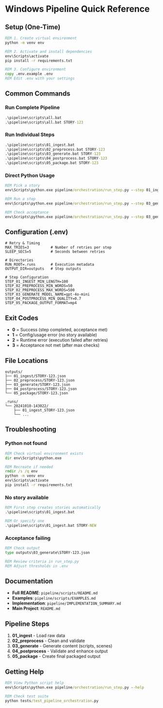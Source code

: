 # Windows Pipeline Quick Reference

## Setup (One-Time)

```cmd
REM 1. Create virtual environment
python -m venv env

REM 2. Activate and install dependencies
env\Scripts\activate
pip install -r requirements.txt

REM 3. Configure environment
copy .env.example .env
REM Edit .env with your settings
```

## Common Commands

### Run Complete Pipeline
```cmd
.\pipeline\scripts\all.bat
.\pipeline\scripts\all.bat STORY-123
```

### Run Individual Steps
```cmd
.\pipeline\scripts\01_ingest.bat
.\pipeline\scripts\02_preprocess.bat STORY-123
.\pipeline\scripts\03_generate.bat STORY-123
.\pipeline\scripts\04_postprocess.bat STORY-123
.\pipeline\scripts\05_package.bat STORY-123
```

### Direct Python Usage
```cmd
REM Pick a story
env\Scripts\python.exe pipeline/orchestration/run_step.py --step 01_ingest --action pick-one

REM Run a step
env\Scripts\python.exe pipeline/orchestration/run_step.py --step 03_generate --run-id test-001 --story-id DEMO-001 --action run

REM Check acceptance
env\Scripts\python.exe pipeline/orchestration/run_step.py --step 03_generate --story-id DEMO-001 --action check-acceptance
```

## Configuration (.env)

```env
# Retry & Timing
MAX_TRIES=3          # Number of retries per step
SLEEP_SECS=5         # Seconds between retries

# Directories
RUN_ROOT=.runs       # Execution metadata
OUTPUT_DIR=outputs   # Step outputs

# Step Configuration
STEP_01_INGEST_MIN_LENGTH=100
STEP_02_PREPROCESS_MIN_WORDS=50
STEP_02_PREPROCESS_MAX_WORDS=500
STEP_03_GENERATE_MODEL_NAME=gpt-4o-mini
STEP_04_POSTPROCESS_MIN_QUALITY=0.7
STEP_05_PACKAGE_OUTPUT_FORMAT=mp4
```

## Exit Codes

- **0** = Success (step completed, acceptance met)
- **1** = Config/usage error (no story available)
- **2** = Runtime error (execution failed after retries)
- **3** = Acceptance not met (after max checks)

## File Locations

```
outputs/
├── 01_ingest/STORY-123.json
├── 02_preprocess/STORY-123.json
├── 03_generate/STORY-123.json
├── 04_postprocess/STORY-123.json
└── 05_package/STORY-123.json

.runs/
└── 20241010-143022/
    ├── 01_ingest_STORY-123.json
    └── ...
```

## Troubleshooting

### Python not found
```cmd
REM Check virtual environment exists
dir env\Scripts\python.exe

REM Recreate if needed
rmdir /s /q env
python -m venv env
env\Scripts\activate
pip install -r requirements.txt
```

### No story available
```cmd
REM First step creates stories automatically
.\pipeline\scripts\01_ingest.bat

REM Or specify one
.\pipeline\scripts\01_ingest.bat STORY-NEW
```

### Acceptance failing
```cmd
REM Check output
type outputs\03_generate\STORY-123.json

REM Review criteria in run_step.py
REM Adjust thresholds in .env
```

## Documentation

- **Full README**: `pipeline/scripts/README.md`
- **Examples**: `pipeline/scripts/EXAMPLES.md`
- **Implementation**: `pipeline/IMPLEMENTATION_SUMMARY.md`
- **Main Project**: `README.md`

## Pipeline Steps

1. **01_ingest** - Load raw data
2. **02_preprocess** - Clean and validate
3. **03_generate** - Generate content (scripts, scenes)
4. **04_postprocess** - Validate and enhance output
5. **05_package** - Create final packaged output

## Getting Help

```cmd
REM View Python script help
env\Scripts\python.exe pipeline/orchestration/run_step.py --help

REM Check test suite
python tests/test_pipeline_orchestration.py
```

